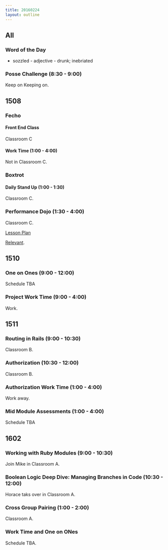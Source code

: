 ```yaml
---
title: 20160224
layout: outline
---
```


## All

### Word of the Day

* sozzled - adjective - drunk; inebriated

### Posse Challenge (8:30 - 9:00)

Keep on Keeping on.

## 1508

### Fecho

#### Front End Class

Classroom C

#### Work Time (1:00 - 4:00)

Not in Classroom C.

### Boxtrot

#### Daily Stand Up (1:00 - 1:30)

Classroom C.

### Performance Dojo (1:30 - 4:00)

Classroom C.

[Lesson Plan](https://github.com/turingschool/lesson_plans/blob/master/ruby_04-apis_and_scalability/blogger_performance_workshop.markdown)

[Relevant](https://www.youtube.com/watch?v=jhUkGIsKvn0).

## 1510

### One on Ones (9:00 - 12:00)

Schedule TBA

### Project Work Time (9:00 - 4:00)

Work.


## 1511

### Routing in Rails (9:00 - 10:30)

Classroom B.

### Authorization (10:30 - 12:00)

Classroom B.

### Authorization Work Time (1:00 - 4:00)

Work away.

### Mid Module Assessments (1:00 - 4:00)

Schedule TBA


## 1602

### Working with Ruby Modules (9:00 - 10:30)

Join Mike in Classroom A.

### Boolean Logic Deep Dive: Managing Branches in Code (10:30 - 12:00)

Horace taks over in Classroom A.

### Cross Group Pairing (1:00 - 2:00)

Classroom A.

### Work Time and One on ONes

Schedule TBA.
